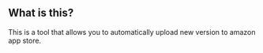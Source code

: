 ## What is this?

This is a tool that allows you to automatically upload new version to amazon app store.
